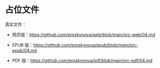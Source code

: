 # 占位文件

真实文件：

- 网页版：<https://github.com/proskynova/web/blob/main/src-web/04.md>

- EPUB 版：<https://github.com/proskynova/epub/blob/main/src-epub/04.md>

- PDF 版：<https://github.com/proskynova/pdf/blob/main/src-pdf/04.md>
